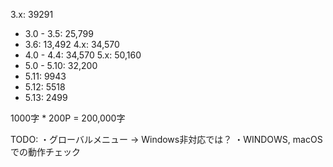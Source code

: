 3.x: 39291
 - 3.0 - 3.5: 25,799
 - 3.6: 13,492
4.x: 34,570
 - 4.0 - 4.4: 34,570
5.x: 50,160
 - 5.0 - 5.10: 32,200
 - 5.11: 9943
 - 5.12: 5518
 - 5.13: 2499

1000字 * 200P = 200,000字

TODO:
・グローバルメニュー -> Windows非対応では？
・WINDOWS, macOSでの動作チェック